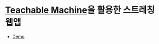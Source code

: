 # [Teachable Machine](https://teachablemachine.withgoogle.com/)을 활용한 스트레칭 웹앱
- [Demo](https://padawanr0k.github.io/tm_stretch_pos/)
